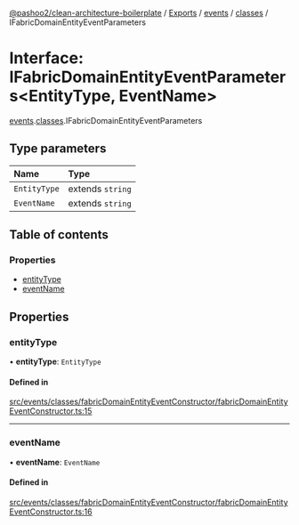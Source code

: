 [@pashoo2/clean-architecture-boilerplate](../README.md) / [Exports](../modules.md) / [events](../modules/events.md) / [classes](../modules/events.classes.md) / IFabricDomainEntityEventParameters

# Interface: IFabricDomainEntityEventParameters<EntityType, EventName\>

[events](../modules/events.md).[classes](../modules/events.classes.md).IFabricDomainEntityEventParameters

## Type parameters

| Name | Type |
| :------ | :------ |
| `EntityType` | extends `string` |
| `EventName` | extends `string` |

## Table of contents

### Properties

- [entityType](events.classes.ifabricdomainentityeventparameters.md#entitytype)
- [eventName](events.classes.ifabricdomainentityeventparameters.md#eventname)

## Properties

### entityType

• **entityType**: `EntityType`

#### Defined in

[src/events/classes/fabricDomainEntityEventConstructor/fabricDomainEntityEventConstructor.ts:15](https://github.com/pashoo2/clean-architecture-boilerplate/blob/e82048b/src/events/classes/fabricDomainEntityEventConstructor/fabricDomainEntityEventConstructor.ts#L15)

___

### eventName

• **eventName**: `EventName`

#### Defined in

[src/events/classes/fabricDomainEntityEventConstructor/fabricDomainEntityEventConstructor.ts:16](https://github.com/pashoo2/clean-architecture-boilerplate/blob/e82048b/src/events/classes/fabricDomainEntityEventConstructor/fabricDomainEntityEventConstructor.ts#L16)
